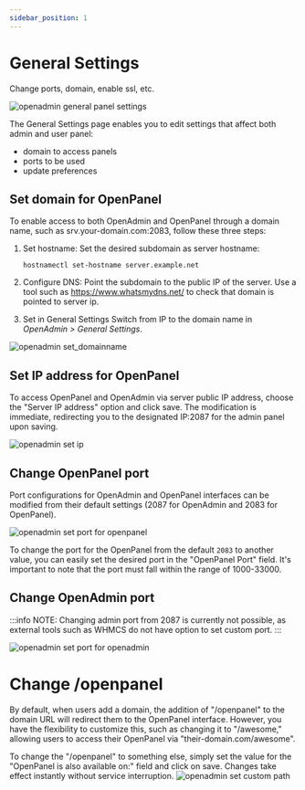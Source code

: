 ```yaml
---
sidebar_position: 1
---
```


# General Settings

Change ports, domain, enable ssl, etc.

![openadmin general panel settings](/img/admin/adminpanel_general_settings.png)

The General Settings page enables you to edit settings that affect both admin and user panel:

- domain to access panels
- ports to be used
- update preferences

## Set domain for OpenPanel

To enable access to both OpenAdmin and OpenPanel through a domain name, such as srv.your-domain.com:2083, follow these three steps:

1. Set hostname:
   Set the desired subdomain as server hostname:
   ```
   hostnamectl set-hostname server.example.net
   ```
2. Configure DNS:
   Point the subdomain to the public IP of the server.
   Use a tool such as https://www.whatsmydns.net/ to check that domain is pointed to server ip.
   
3. Set in General Settings
   Switch from IP to the domain name in *OpenAdmin > General Settings*.

![openadmin set_domainname](/img/admin/adminpanel_domainname.png)

## Set IP address for OpenPanel

To access OpenPanel and OpenAdmin via server public IP address, choose the "Server IP address" option and click save. The modification is immediate, redirecting you to the designated IP:2087 for the admin panel upon saving.

![openadmin set ip](/img/admin/adminpanel_serverip.png)

## Change OpenPanel port

Port configurations for OpenAdmin and OpenPanel interfaces can be modified from their default settings (2087 for OpenAdmin and 2083 for OpenPanel). 

![openadmin set port for openpanel](/img/admin/openpanel_settings.png)

To change the port for the OpenPanel from the default `2083` to another value, you can easily set the desired port in the "OpenPanel Port" field.
It's important to note that the port must fall within the range of 1000-33000.

## Change OpenAdmin port

:::info
NOTE: Changing admin port from 2087 is currently not possible, as external tools such as WHMCS do not have option to set custom port.
:::

![openadmin set port for openadmin](/img/admin/openadmin_settings.png)

# Change /openpanel

By default, when users add a domain, the addition of "/openpanel" to the domain URL will redirect them to the OpenPanel interface. However, you have the flexibility to customize this, such as changing it to "/awesome," allowing users to access their OpenPanel via "their-domain.com/awesome".

To change the "/openpanel" to something else, simply set the value for the "OpenPanel is also available on:" field and click on save. Changes take effect instantly without service interruption.
![openadmin set custom path](/img/admin/openpanel_settings_available_on_openpanel.png)
